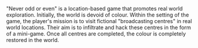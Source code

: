 "Never odd or even" is a location-based game that promotes real world exploration.
Initially, the world is devoid of colour. Within the setting of the game, the
player's mission is to visit fictional "broadcasting centres" in real world locations.
Their aim is to infiltrate and hack these centres in the form of a mini-game.
Once all centres are completed, the colour is completely restored in the world.
